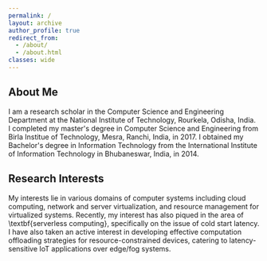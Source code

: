 ```yaml
---
permalink: /
layout: archive
author_profile: true
redirect_from: 
  - /about/
  - /about.html
classes: wide
---
```


## About Me
I am a research scholar in the Computer Science and Engineering Department at the National Institute of Technology, Rourkela, Odisha, India. I completed my master's degree in Computer Science and Engineering from Birla Institue of Technology, Mesra, Ranchi, India, in 2017.
I obtained my Bachelor's degree in Information Technology from the International Institute of Information Technology in Bhubaneswar, India, in 2014.


## Research Interests
My interests lie in various domains of computer systems including cloud computing, network and server virtualization, and resource management for virtualized systems. Recently, my interest has also piqued in the area of \textbf{serverless computing}, specifically on the issue of cold start latency. I have also taken an active interest in developing effective computation offloading strategies for resource-constrained devices, catering to latency-sensitive IoT applications over edge/fog systems.